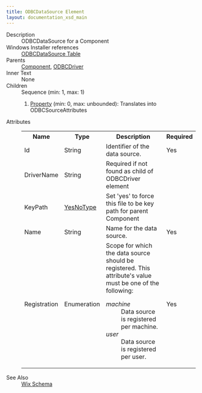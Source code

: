 ```yaml
---
title: ODBCDataSource Element
layout: documentation_xsd_main
---
```

<dl>
  <dt>Description</dt>
  <dd>                 ODBCDataSource for a Component             </dd>
  <dt>Windows Installer references</dt>
  <dd>
    <a href="http://msdn.microsoft.com/library/aa370546.aspx" target="_blank">ODBCDataSource Table</a>
  </dd>
  <dt>Parents</dt>
  <dd>
    <a href="../wix/component">Component</a>, <a href="../wix/odbcdriver">ODBCDriver</a></dd>
  <dt>Inner Text</dt>
  <dd>None</dd>
  <dt>Children</dt>
  <dd>Sequence (min: 1, max: 1)<ol><li><a href="../wix/property">Property</a> (min: 0, max: unbounded): Translates into ODBCSourceAttributes</li></ol></dd>
  <dt>Attributes</dt>
  <dd>
    <table cellspacing="0" cellpadding="0" class="schema">
      <tr>
        <th width="15%">Name</th>
        <th width="15%">Type</th>
        <th width="65%">Description</th>
        <th width="15%">Required</th>
      </tr>
      <tr>
        <td>Id</td>
        <td>String</td>
        <td>Identifier of the data source.</td>
        <td>Yes</td>
      </tr>
      <tr>
        <td>DriverName</td>
        <td>String</td>
        <td>Required if not found as child of ODBCDriver element</td>
        <td>&nbsp;</td>
      </tr>
      <tr>
        <td>KeyPath</td>
        <td><a href="../wix/simple_type_yesnotype">YesNoType</a></td>
        <td>Set 'yes' to force this file to be key path for parent Component</td>
        <td>&nbsp;</td>
      </tr>
      <tr>
        <td>Name</td>
        <td>String</td>
        <td>Name for the data source.</td>
        <td>Yes</td>
      </tr>
      <tr>
        <td>Registration</td>
        <td>Enumeration</td>
        <td>Scope for which the data source should be registered.  This attribute's value must be one of the following:<dl><dt class="enumerationValue"><dfn>machine</dfn></dt><dd>                                     Data source is registered per machine.                                 </dd><dt class="enumerationValue"><dfn>user</dfn></dt><dd>                                     Data source is registered per user.                                 </dd></dl></td>
        <td>Yes</td>
      </tr>
    </table>
  </dd>
  <dt>See Also</dt>
  <dd>
    <a href="../wix">Wix Schema</a>
  </dd>
</dl>
